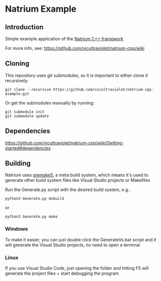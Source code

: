 # Natrium Example
## Introduction
Simple example application of the [Natrium C++ framework](https://github.com/vicultraviolet/natrium-cpp/)

For more info, see: https://github.com/vicultraviolet/natrium-cpp/wiki

## Cloning
This repository uses git submodules, so it is important to either clone it recursively:

```
git clone --recursive https://github.com/vicultraviolet/natrium-cpp-example.git
```

Or get the submodules manually by running:

```
git submodule init
git submodule update
```

## Dependencies
https://github.com/vicultraviolet/natrium-cpp/wiki/Getting-started#dependencies

## Building
Natrium uses [premake5](https://premake.github.io/), a meta build system, which means it's used to generate other build system files like Visual Studio projects or Makefiles

Run the Generate.py script with the desired build system, e.g.:

```
python3 Generate.py msbuild
```
or
```
python3 Generate.py make
```

### Windows
To make it easier, you can just double click the GenerateVs.bat script and it will generate the Visual Studio projects, no need to open a terminal

### Linux
If you use Visual Studio Code, just opening the folder and hitting F5 will generate the project files + start debugging the program